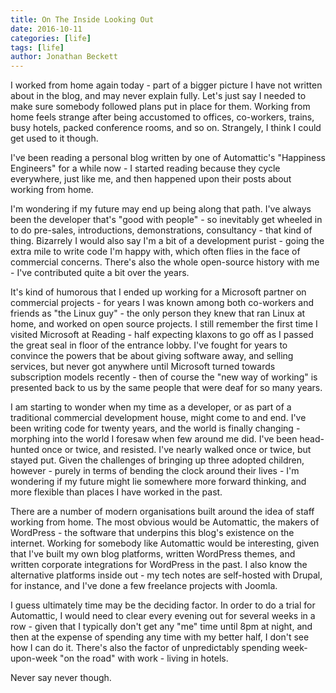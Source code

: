 ```yaml
---
title: On The Inside Looking Out
date: 2016-10-11
categories: [life]
tags: [life]
author: Jonathan Beckett
---
```


I worked from home again today - part of a bigger picture I have not written about in the blog, and may never explain fully. Let's just say I needed to make sure somebody followed plans put in place for them. Working from home feels strange after being accustomed to offices, co-workers, trains, busy hotels, packed conference rooms, and so on. Strangely, I think I could get used to it though.

I've been reading a personal blog written by one of Automattic's "Happiness Engineers" for a while now - I started reading because they cycle everywhere, just like me, and then happened upon their posts about working from home.

I'm wondering if my future may end up being along that path. I've always been the developer that's "good with people" - so inevitably get wheeled in to do pre-sales, introductions, demonstrations, consultancy - that kind of thing. Bizarrely I would also say I'm a bit of a development purist - going the extra mile to write code I'm happy with, which often flies in the face of commercial concerns. There's also the whole open-source history with me - I've contributed quite a bit over the years.

It's kind of humorous that I ended up working for a Microsoft partner on commercial projects - for years I was known among both co-workers and friends as "the Linux guy" - the only person they knew that ran Linux at home, and worked on open source projects. I still remember the first time I visited Microsoft at Reading - half expecting klaxons to go off as I passed the great seal in floor of the entrance lobby. I've fought for years to convince the powers that be about giving software away, and selling services, but never got anywhere until Microsoft turned towards subscription models recently - then of course the "new way of working" is presented back to us by the same people that were deaf for so many years.

I am starting to wonder when my time as a developer, or as part of a traditional commercial development house, might come to and end. I've been writing code for twenty years, and the world is finally changing - morphing into the world I foresaw when few around me did. I've been head-hunted once or twice, and resisted. I've nearly walked once or twice, but stayed put. Given the challenges of bringing up three adopted children, however - purely in terms of bending the clock around their lives - I'm wondering if my future might lie somewhere more forward thinking, and more flexible than places I have worked in the past.

There are a number of modern organisations built around the idea of staff working from home. The most obvious would be Automattic, the makers of WordPress - the software that underpins this blog's existence on the internet. Working for somebody like Automattic would be interesting, given that I've built my own blog platforms, written WordPress themes, and written corporate integrations for WordPress in the past. I also know the alternative platforms inside out - my tech notes are self-hosted with Drupal, for instance, and I've done a few freelance projects with Joomla.

I guess ultimately time may be the deciding factor. In order to do a trial for Automattic, I would need to clear every evening out for several weeks in a row - given that I typically don't get any "me" time until 8pm at night, and then at the expense of spending any time with my better half, I don't see how I can do it. There's also the factor of unpredictably spending week-upon-week "on the road" with work - living in hotels.

Never say never though.
